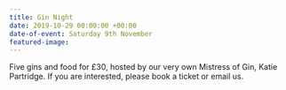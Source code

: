 ```yaml
---
title: Gin Night
date: 2019-10-29 00:00:00 +00:00
date-of-event: Saturday 9th November
featured-image: 
---
```


Five gins and food for £30, hosted by our very own Mistress of Gin, Katie Partridge. If you are interested, please book a ticket or email us.
